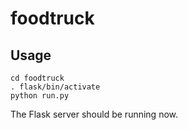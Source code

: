 foodtruck
=========
Usage
-----
```
cd foodtruck
. flask/bin/activate
python run.py
```
The Flask server should be running now.
